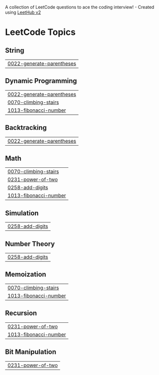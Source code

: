 A collection of LeetCode questions to ace the coding interview! - Created using [LeetHub v2](https://github.com/arunbhardwaj/LeetHub-2.0)
<!---LeetCode Topics Start-->
# LeetCode Topics
## String
|  |
| ------- |
| [0022-generate-parentheses](https://github.com/Kenanmen/A2SV/tree/master/0022-generate-parentheses) |
## Dynamic Programming
|  |
| ------- |
| [0022-generate-parentheses](https://github.com/Kenanmen/A2SV/tree/master/0022-generate-parentheses) |
| [0070-climbing-stairs](https://github.com/Kenanmen/A2SV/tree/master/0070-climbing-stairs) |
| [1013-fibonacci-number](https://github.com/Kenanmen/A2SV/tree/master/1013-fibonacci-number) |
## Backtracking
|  |
| ------- |
| [0022-generate-parentheses](https://github.com/Kenanmen/A2SV/tree/master/0022-generate-parentheses) |
## Math
|  |
| ------- |
| [0070-climbing-stairs](https://github.com/Kenanmen/A2SV/tree/master/0070-climbing-stairs) |
| [0231-power-of-two](https://github.com/Kenanmen/A2SV/tree/master/0231-power-of-two) |
| [0258-add-digits](https://github.com/Kenanmen/A2SV/tree/master/0258-add-digits) |
| [1013-fibonacci-number](https://github.com/Kenanmen/A2SV/tree/master/1013-fibonacci-number) |
## Simulation
|  |
| ------- |
| [0258-add-digits](https://github.com/Kenanmen/A2SV/tree/master/0258-add-digits) |
## Number Theory
|  |
| ------- |
| [0258-add-digits](https://github.com/Kenanmen/A2SV/tree/master/0258-add-digits) |
## Memoization
|  |
| ------- |
| [0070-climbing-stairs](https://github.com/Kenanmen/A2SV/tree/master/0070-climbing-stairs) |
| [1013-fibonacci-number](https://github.com/Kenanmen/A2SV/tree/master/1013-fibonacci-number) |
## Recursion
|  |
| ------- |
| [0231-power-of-two](https://github.com/Kenanmen/A2SV/tree/master/0231-power-of-two) |
| [1013-fibonacci-number](https://github.com/Kenanmen/A2SV/tree/master/1013-fibonacci-number) |
## Bit Manipulation
|  |
| ------- |
| [0231-power-of-two](https://github.com/Kenanmen/A2SV/tree/master/0231-power-of-two) |
<!---LeetCode Topics End-->